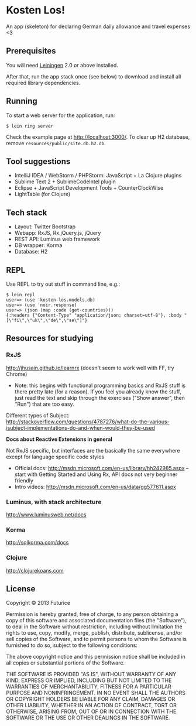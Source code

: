 # Kosten Los!

An app (skeleton) for declaring German daily allowance and travel expenses <3

## Prerequisites

You will need [Leiningen][1] 2.0 or above installed.

[1]: https://github.com/technomancy/leiningen

After that, run the app stack once (see below) to download and install all required library dependencies.

## Running

To start a web server for the application, run:

    $ lein ring server

Check the example page at [http://localhost:3000/](http://localhost:3000/).
To clear up H2 database, remove `resources/public/site.db.h2.db`.

## Tool suggestions

* IntelliJ IDEA / WebStorm / PHPStorm: JavaScript + La Clojure plugins
* Sublime Text 2 + SublimeCodeIntel plugin
* Eclipse + JavaScript Development Tools + CounterClockWise
* LightTable (for Clojure)

## Tech stack

* Layout: Twitter Bootstrap
* Webapp: RxJS, Rx.jQuery.js, jQuery
* REST API: Luminus web framework
* DB wrapper: Korma
* Database: H2

## REPL

Use REPL to try out stuff in command line, e.g.:

    $ lein repl
    user=> (use 'kosten-los.models.db)
    user=> (use 'noir.response)
    user=> (json (map :code (get-countries)))
    {:headers {"Content-Type" "application/json; charset=utf-8"}, :body "[\"fi\",\"uk\",\"de\",\"se\"]"}

## Resources for studying

### RxJS

http://jhusain.github.io/learnrx (doesn't seem to work well with FF, try Chrome)

* Note: this begins with functional programming basics and RxJS stuff is there pretty late (for a reason). If you feel you already know the stuff, just read the text and skip through the exercises ("Show answer", then "Run") that are too easy.

Different types of Subject: http://stackoverflow.com/questions/4787276/what-do-the-various-isubject-implementations-do-and-when-would-they-be-used

**Docs about Reactive Extensions in general**

Not RxJS specific, but interfaces are the basically the same everywhere except for language specific code styles

* Official docs: http://msdn.microsoft.com/en-us/library/hh242985.aspx – start with Getting Started and Using Rx, API docs not very beginner friendly
* Intro videos: http://msdn.microsoft.com/en-us/data/gg577611.aspx

### Luminus, with stack architecture

http://www.luminusweb.net/docs

### Korma

http://sqlkorma.com/docs

### Clojure

http://clojurekoans.com

## License

Copyright © 2013 Futurice

Permission is hereby granted, free of charge, to any person obtaining a copy of this software and associated documentation files (the "Software"), to deal in the Software without restriction, including without limitation the rights to use, copy, modify, merge, publish, distribute, sublicense, and/or sell copies of the Software, and to permit persons to whom the Software is furnished to do so, subject to the following conditions:

The above copyright notice and this permission notice shall be included in all copies or substantial portions of the Software.

THE SOFTWARE IS PROVIDED "AS IS", WITHOUT WARRANTY OF ANY KIND, EXPRESS OR IMPLIED, INCLUDING BUT NOT LIMITED TO THE WARRANTIES OF MERCHANTABILITY, FITNESS FOR A PARTICULAR PURPOSE AND NONINFRINGEMENT. IN NO EVENT SHALL THE AUTHORS OR COPYRIGHT HOLDERS BE LIABLE FOR ANY CLAIM, DAMAGES OR OTHER LIABILITY, WHETHER IN AN ACTION OF CONTRACT, TORT OR OTHERWISE, ARISING FROM, OUT OF OR IN CONNECTION WITH THE SOFTWARE OR THE USE OR OTHER DEALINGS IN THE SOFTWARE.

